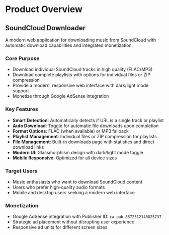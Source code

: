 # Product Overview

## SoundCloud Downloader

A modern web application for downloading music from SoundCloud with automatic download capabilities and integrated monetization.

### Core Purpose
- Download individual SoundCloud tracks in high quality (FLAC/MP3)
- Download complete playlists with options for individual files or ZIP compression
- Provide a modern, responsive web interface with dark/light mode support
- Monetize through Google AdSense integration

### Key Features
- **Smart Detection**: Automatically detects if URL is a single track or playlist
- **Auto Download**: Toggle for automatic file downloads upon completion
- **Format Options**: FLAC (when available) or MP3 fallback
- **Playlist Management**: Individual files or ZIP compression for playlists
- **File Management**: Built-in downloads page with statistics and direct download links
- **Modern UI**: Glassmorphism design with dark/light mode toggle
- **Mobile Responsive**: Optimized for all device sizes

### Target Users
- Music enthusiasts who want to download SoundCloud content
- Users who prefer high-quality audio formats
- Mobile and desktop users seeking a modern web interface

### Monetization
- Google AdSense integration with Publisher ID: `ca-pub-8572512148825737`
- Strategic ad placement without disrupting user experience
- Responsive ad units for different screen sizes